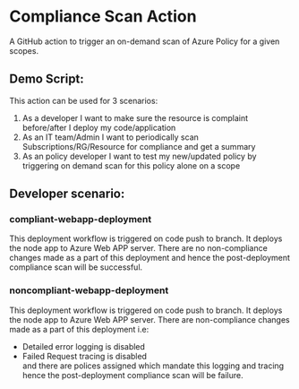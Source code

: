 # Compliance Scan Action

A GitHub action to trigger an on-demand scan of Azure Policy for a given scopes. 

## Demo Script:

This action can be used for 3 scenarios:
1. As a developer I want to make sure the resource is complaint before/after I deploy my code/application
2. As an IT team/Admin I want to periodically scan Subscriptions/RG/Resource for compliance and get a summary 
3. As an policy developer I want to test my new/updated policy by triggering on demand scan for this policy alone on a scope

## Developer scenario:
### compliant-webapp-deployment
This deployment workflow is triggered on code push to branch. It deploys the node app to Azure Web APP server. There are no non-compliance changes made as a part of this deployment and hence the post-deployment compliance scan will be successful. 


### noncompliant-webapp-deployment
This deployment workflow is triggered on code push to branch. It deploys the node app to Azure Web APP server. There are  non-compliance changes made as a part of this deployment i.e:
- Detailed error logging is disabled
- Failed Request tracing is disabled <br>
 and there are polices assigned which mandate this logging and tracing hence the post-deployment compliance scan will be failure.
 